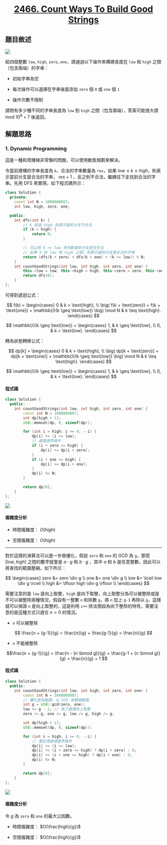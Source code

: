 # <center> [2466. Count Ways To Build Good Strings](https://leetcode.com/problems/count-ways-to-build-good-strings/description/) </center>

## 題目敘述

[![](https://raw.githubusercontent.com/reese60525/ForPicGo/main/Pictures202412301526775.png)](https://raw.githubusercontent.com/reese60525/ForPicGo/main/Pictures202412301526775.png)

給四個整數 `low`, `high`, `zero`, `one`，請通過以下操作來構建長度在 `low` 和 `high` 之間（包含兩端）的字串：  

- 初始字串為空

- 每次操作可以選擇在字串後面添加 `zero` 個 `0` 或 `one` 個 `1`

- 操作次數不限制

請問有多少種不同的字串長度為 `low` 到 `high` 之間（包含兩端），答案可能很大請 mod $10^9+7$ 後返回。

## 解題思路

### 1. Dynamic Programming

這是一種和爬樓梯非常像的問題，可以使用動態規劃來解決。

令當前建構的字串長度為 `k`、合法的字串數量為 `res`，如果 $low \leq k \leq high$，則表示當前分支是合法的字串， $res + 1$ ，反之則不合法，繼續往下走找到合法的字串。先用 DFS 來實現，如下程式碼所示：

```cpp
class Solution {
  private:
    const int N = 1000000007;
    int low, high, zero, one;

  public:
    int dfs(int k) {
        // k 超過 high 則表示當前分支不合法
        if (k > high) {
            return 0;
        }

        // 可以用 k >= low 來判斷當前分支是否合法
        // 如果 k 在 low 和 high 之間，則表示當前分支是合法的字串
        return (dfs(k + zero) + dfs(k + one) + (k >= low)) % N;
    }
    int countGoodStrings(int low, int high, int zero, int one) {
        this->low = low, this->high = high, this->zero = zero, this->one = one;
        return dfs(0);
    }
};
```

可得到遞迴公式：

$$
f(k) =
\begin{cases}
0 & k > \text{high}, \\
\big( f(k + \text{zero}) + f(k + \text{one}) + \mathbb{I}(k \geq \text{low}) \big) \mod N & k \leq \text{high}.
\end{cases}
$$

$$
\mathbb{I}(k \geq \text{low}) =
\begin{cases}
1, & k \geq \text{low}, \\
0, & k < \text{low}.
\end{cases}
$$

轉為狀態轉移公式：

$$
dp[k] =
\begin{cases}
0 & k > \text{high}, \\
\big( dp[k + \text{zero}] + dp[k + \text{one}] + \mathbb{I}(k \geq \text{low}) \big) \mod N & k \leq \text{high}.
\end{cases}
$$

$$
\mathbb{I}(k \geq \text{low}) =
\begin{cases}
1, & k \geq \text{low}, \\
0, & k < \text{low}.
\end{cases}
$$

#### 程式碼

```cpp {.line-numbers}
class Solution {
  public:
    int countGoodStrings(int low, int high, int zero, int one) {
        const int N = 1000000007;
        int dp[high + 1];
        std::memset(dp, 0, sizeof(dp));

        for (int i = high; i >= 0; --i) {
            dp[i] += (i >= low);
            // 處理邊界條件
            if (i + zero <= high) {
                dp[i] += dp[i + zero];
            }
            if (i + one <= high) {
                dp[i] += dp[i + one];
            }
            dp[i] %= N;
        }

        return dp[0];
    }
};
```

[![](https://raw.githubusercontent.com/reese60525/ForPicGo/main/Pictures202412301621680.png)](https://raw.githubusercontent.com/reese60525/ForPicGo/main/Pictures202412301621680.png)

#### 複雜度分析

- 時間複雜度： $O(high)$

- 空間複雜度： $O(high)$

---

對於這樣的演算法可以進一步做優化，假設 `zero` 和 `one` 的 GCD 為 `g`，那麼 $[low, high]$ 之間的數字就會是 $a \cdot g$ 和 $b \cdot g$ ，其中 $a$ 和 $b$ 是任意整數，因此可以將查找的範圍壓縮，如下所示：

$$
\begin{cases}
zero &= zero \div g \\
one &= one \div g \\
low &= \lceil low \div g \rceil \\
high &= \lfloor high \div g \rfloor \\
\end{cases}
$$

需要注意的是 `low` 是向上取整，`high` 是向下取整，向上取整分為可以被整除或是不可以被整除兩種情況，假設有一整數 `n` 和除數 `g`，將 `n` 加上 `g-1` 再除以 `g`，這樣就可以保證 `n` 是向上取整的，這是利用 `c++` 除法預設為向下整除的特性，需要注意的是這種方式只適合 $n > 0$ 的情況。

- `n` 可以被整除

$$
\frac{n + (g-1)}{g}  = \frac{n}{g} + \frac{g-1}{g} = \frac{n}{g}
$$

- `n` 不能被整除

$$\frac{n + (g-1)}{g}  = \frac{n - (n \bmod g)}{g} + \frac{g-1 + (n \bmod g)}{g} = \frac{n}{g} + 1
$$

#### 程式碼

```cpp {.line-numbers}
class Solution {
  public:
    int countGoodStrings(int low, int high, int zero, int one) {
        const int N = 1000000007;
        // 優化查找範圍，以 GCD 來壓縮範圍
        int g = std::gcd(zero, one);
        low += g - 1; // 為了處理向上取整
        zero /= g, one /= g, low /= g, high /= g;

        int dp[high + 1];
        std::memset(dp, 0, sizeof(dp));

        for (int i = high; i >= 0; --i) {
            // 要記得處理邊界條件
            dp[i] += (i >= low);
            dp[i] += (i + zero <= high) ? dp[i + zero] : 0;
            dp[i] += (i + one <= high) ? dp[i + one] : 0;
            dp[i] %= N;
        }

        return dp[0];
    }
};
```

[![](https://raw.githubusercontent.com/reese60525/ForPicGo/main/Pictures202412301709644.png)](https://raw.githubusercontent.com/reese60525/ForPicGo/main/Pictures202412301709644.png)

#### 複雜度分析

令 $g$ 為 `zero` 和 `one` 的最大公因數。

- 時間複雜度： $O(\frac{high}{g})$

- 空間複雜度： $O(\frac{high}{g})$
